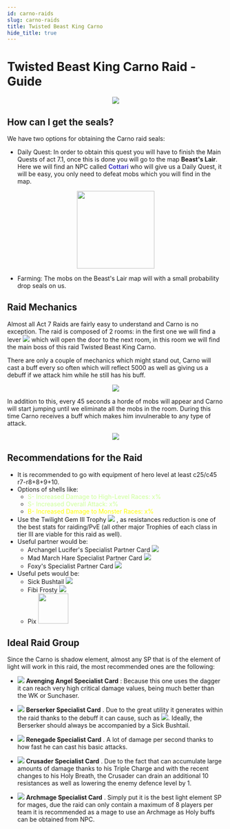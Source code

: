 ```yaml
---
id: carno-raids
slug: carno-raids
title: Twisted Beast King Carno
hide_title: true
---
```


# Twisted Beast King Carno Raid - Guide
<p align="center">
<img src="https://cdn.olympusgg.com/images/monsters/3028.png"/></p>

## How can I get the seals?

We have two options for obtaining the Carno raid seals:

- Daily Quest: In order to obtain this quest you will have to finish the Main Quests of act 7.1, once this is done you will go to the map **Beast's Lair**. Here we will find an NPC called <font color="#423AC8">**Cottari**</font> who will give us a Daily Quest, it will be easy, you only need to defeat mobs which you will find in the map.


<p align="center">
<img width= "180px" src="https://imageshack.com/i/polTjkkBp"/></p>

- Farming: The mobs on the Beast's Lair map will with a small probability drop seals on us.

## Raid Mechanics

Almost all Act 7 Raids are fairly easy to understand and Carno is no exception. The raid is composed of 2 rooms: in the first one we will find a lever ![](https://imageshack.com/i/poeMcLMPp) which will open the door to the next room, in this room we will find the main boss of this raid Twisted Beast King Carno. 

There are only a couple of mechanics which might stand out, Carno will cast a buff every so often which will reflect 5000 as well as giving us a debuff if we attack him while he still has his buff.

<p align="center">
<img src="https://imageshack.com/i/pnlhM0ZWp"/></p>

In addition to this, every 45 seconds a horde of mobs will appear and Carno will start jumping until we eliminate all the mobs in the room. 
During this time Carno receives a buff which makes him invulnerable to any type of attack.

<p align="center">
<img src="https://imageshack.com/i/pnZT7H9vp"/></p>

## Recommendations for the Raid
- It is recommended to go with equipment of hero level at least c25/c45 r7-r8+8+9+10.
- Options of shells like: 
	- <font color="#ccff99">S- Increased Damage to High-Level Races: x%</font>
	- <font color="#ccff99">S- Increased Overall Attack: x%</font>
	- <font color="#ffff00">B- Increased Damage to Monster Races: x%</font>
- Use the Twilight Gem III Trophy ![](https://imageshack.com/i/pnGxom6Kp) , as resistances reduction is one of the best stats for raiding/PvE (all other major Trophies of each class in tier III are viable for this raid as well).
- Useful partner would be:
	- Archangel Lucifer's Specialist Partner Card ![](https://cdn.olympusgg.com/images/2697.png)
	- Mad March Hare Specialist Partner Card ![](https://cdn.olympusgg.com/images/4122.png)
	- Foxy's Specialist Partner Card ![](https://cdn.olympusgg.com/images/2672.png)
-   Useful pets would be: 
	- Sick Bushtail ![](https://cdn.olympusgg.com/images/8158.png)
	- Fibi Frosty ![](https://cdn.olympusgg.com/images/8670.png)
    - Pix <a align="center"><img width= "70px" src="https://cdn.olympusgg.com/images/monsters/653.png"/></a>

## Ideal Raid Group

Since the Carno is shadow element, almost any SP that is of the element of light will work in this raid, the most recommended ones are the following:

- ![](https://cdn.olympusgg.com/images/2707.png)  **Avenging Angel Specialist Card** : Because this one uses the dagger it can reach very high critical damage values, being much better than the WK or Sunchaser.

- ![](https://cdn.olympusgg.com/images/910.png) **Berserker Specialist Card** . Due to the great utility it generates within the raid thanks to the debuff it can cause, such as ![](https://imageshack.com/i/pmNDo9Tfp). Ideally, the Berserker should always be accompanied by a Sick Bushtail.

- ![](https://cdn.olympusgg.com/images/2706.png) **Renegade Specialist Card** . A lot of damage per second thanks to how fast he can cast his basic attacks.

- ![](https://cdn.olympusgg.com/images/909.png) **Crusader Specialist Card** . Due to the fact that can accumulate large amounts of damage thanks to his Triple Charge and with the recent changes to his Holy Breath, the Crusader can drain an additional 10 resistances as well as lowering the enemy defence level by 1.

- ![](https://cdn.olympusgg.com/images/2708.png) **Archmage Specialist Card** . Simply put it is the best light element SP for mages, due the raid can only contain a maximum of 8 players per team it is recommended as a mage to use an Archmage as Holy buffs can be obtained from NPC.